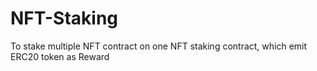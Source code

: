# NFT-Staking
To stake multiple NFT contract on one NFT staking contract, which emit ERC20 token as Reward

